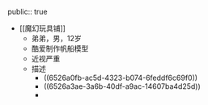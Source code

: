 public:: true

- [[魔幻玩具铺]]
	- 弟弟，男，12岁
	- 酷爱制作帆船模型
	- 近视严重
	- 描述
		- ((6526a0fb-ac5d-4323-b074-6feddf6c69f0))
		- ((6526a3ae-3a6b-40df-a9ac-14607ba4d25d))
		-